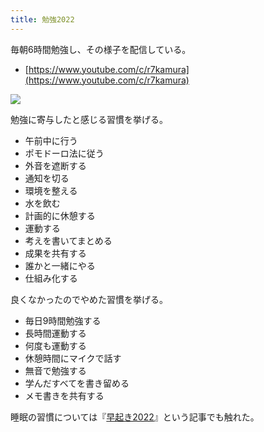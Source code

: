 ```yaml
---
title: 勉強2022
---
```

毎朝6時間勉強し、その様子を配信している。

*   [https://www.youtube.com/c/r7kamura](https://www.youtube.com/c/r7kamura)

![](https://lh3.googleusercontent.com/docs/AG8NV2a94Jtu5KYyl8Mo76QMoftC3m41ZR8FaE6AcDWHDOOna94F_EdYnTjeTObyBjHm8cbcOpSk9G9MEj9shLSw4zhEIb34AQ12pnnsCg9yK6PYRfKZCBOH-3yycgbtascdw0aGoALAMrjhhJdLwDon5y12iODOxFJTHmPkPqWComnrFLru-x6n4GWsgyJddDf2cBaJpP6wQzmLc7lE1ALvl5lztlI-qFlkotXoDEvQCemu2K8ydZDQ1jke2h9n_zVqnnrkllFFydhrI2i0vK4dyknd3eFhbH5EduukMXfjAwAQELsxl64Q44fNvXAL-s0fdi9Uw76rctA2x7WdoDIdURAWFViI0ywX9hX3Od0svqOwUQgXA71c_iFh-6ghJXAiUCUkJl3eco-JOjRXGJvRsFvDXdUblWFe6u8JTjLMwc4iPKzZOByXhoixSJSVqadgCWV04z4msq4tIk0AAoy-rNEiy2KRwcL_19nPC4O5AvC7Bojo0BvfWZqwl73ccemkqdo5sabB0depUxKTXPt-qIUJA8lKreLWE-YsLBXo85-6Ji2GrJek-85BHGdvCS6vleSKKARKpHchI0Kt_FvtzZc2db6cOb3NEg858VYH1S9LOxDkeddPc0cLtrEE3r5LtSrOr5oVBWI6EIWQ3EqceFYb6pHASlLHC8a-hY3lGnDhknxNW4wshBV_RxN5i90jkniAvMiqaJLGBCTvYtYhfyadPSHfHP3wSulmmCpsWpJi7nORD1McrFLLOhmxpeN0S_W75qaorf8jT-8mXQoanHDOrmiBPoNybQuaT8s0A3UKC-9n4cFz5C66FtMjaNcIFJchE_Wsvw5cjvC5wq37bfArCG54qIj6Q2bosLWucOgEQVu9RqvZQGbrZfzjuEV9yY2N_wme3AU_vYhVG5gOafC8DX5uE7T7qpyPvgfAscA15pJh-I-3k09RsxXY6UPMAhlQFu-WQBkZuMrbKkvEIm6yROr4EOcC73a1qUok8cP6eEHg9osQlzpYRoQcmEys4hkf9IbVjsX4hdgqSECMnULhYAI_cMv2lS-3bAndYO6FLcCXfNm8llgxlLyKia9-QhfbxHQoFF2xCno0Cifg31anjO-MhYkyH8ISY5z-PnN19xVHhmodr2oRUqIS07Fhc5V43pMCxlrp5pcy9_RgfJ5LyWyjfbu7bAxuJulxs20JiZq9Z3ntgmxg4gqTrkjMWwkTDUH4DWqrViPnarkbwBU9LYPQknLYICy5IQFDaXX7Dxrs9Q)

勉強に寄与したと感じる習慣を挙げる。

*   午前中に行う
*   ポモドーロ法に従う
*   外音を遮断する
*   通知を切る
*   環境を整える
*   水を飲む
*   計画的に休憩する
*   運動する
*   考えを書いてまとめる
*   成果を共有する
*   誰かと一緒にやる
*   仕組み化する

良くなかったのでやめた習慣を挙げる。

*   毎日9時間勉強する
*   長時間運動する
*   何度も運動する
*   休憩時間にマイクで話す
*   無音で勉強する
*   学んだすべてを書き留める
*   メモ書きを共有する

睡眠の習慣については『[早起き2022](https://r7kamura.com/articles/2022-06-21-good-morning-2022)』という記事でも触れた。
